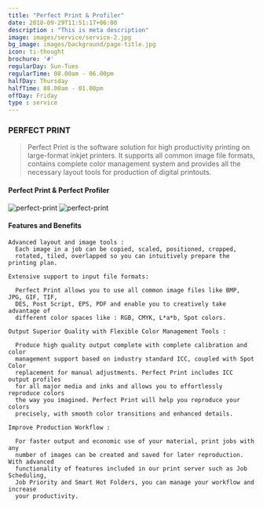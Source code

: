 ```yaml
---
title: "Perfect Print & Profiler"
date: 2018-09-29T11:51:17+06:00
description : "This is meta description"
image: images/service/service-2.jpg
bg_image: images/background/page-title.jpg
icon: ti-thought
brochure: '#'
regularDay: Sun-Tues
regularTime: 08.00am - 06.00pm
halfDay: Thursday
halfTime: 08.00am - 01.00pm
offDay: Friday
type : service
---
```


### PERFECT PRINT

> Perfect Print is the software solution for high productivity printing on large-format inkjet printers. It supports all common image file formats, contains complete color management system and provides all the necessary layout tools for production of digital printouts.


#### Perfect Print & Perfect Profiler

![perfect-print](/images/stairs-cad-cam/PPrint2.jpg)
![perfect-print](/images/stairs-cad-cam/PProfiler.jpg)

#### Features and Benefits

    Advanced layout and image tools :
      Each image in a job can be copied, scaled, positioned, cropped, 
      rotated, tiled, overlapped so you can intuitively prepare the printing plan.
    
    Extensive support to input file formats:
      
      Perfect Print allows you to use all common image files like BMP, JPG, GIF, TIF, 
      DES, Post Script, EPS, PDF and enable you to creatively take advantage of 
      different color spaces like : RGB, CMYK, L*a*b, Spot colors.

    Output Superior Quality with Flexible Color Management Tools :     
      
      Produce high quality output complete with complete calibration and color 
      management support based on industry standard ICC, coupled with Spot Color 
      replacement for manual adjustments. Perfect Print includes ICC output profiles 
      for all major media and inks and allows you to effortlessly reproduce colors 
      the way you imagined. Perfect Print will help you reproduce your colors 
      precisely, with smooth color transitions and enhanced details.

    Improve Production Workflow :    

      For faster output and economic use of your material, print jobs with any 
      number of images can be created and saved for later reproduction. With advanced 
      functionality of features included in our print server such as Job Scheduling, 
      Job Priority and Smart Hot Folders, you can manage your workflow and increase 
      your productivity.

